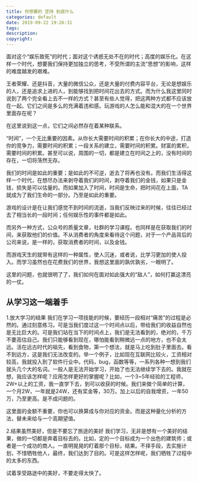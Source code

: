 ```yaml
---
title: 你想要的 坚持 到底什么
categories: default
date: 2019-09-22 19:26:31
tags:
description:
copyright:
---
```

面对这个“娱乐致死”的时代；面对这个诱惑无处不在的时代；高度的娱乐化。在这样一个时代，想要我们保持更加独立的思考，不受所谓的主流“思想”的影响，这样的难度越发的艰难。

王者荣耀、还是抖音，大量的微信公众，还是大量的付费内容平台，无论是想娱乐的人，还是追求上进的人，到能够找到把时间花出去的方式。而为什么我这里同时说到了两个完全看上去不一样的方式？甚至有些人觉得，把这两种方式都不应该放在一起。它们之间是多么的充满着违和感。玩游戏的人怎么能和混大的在一个世界里面存在呢？
<!-- more -->
在这里说到这一点，它们之间必然存在着某种联系。

“时间”，一个无比重要的因素。从你长大需要时间的积累；在你长大的中途，打造你的竞争力，需要时间的积累；一段关系的建立，需要时间的积累。财富的累积，需要时间的积累。甚至可以说，周围的一切，都是建立在时间之上的，没有时间的存在，一切将荡然无存。

我们的时间是如此的重要；是如此的不可逆，逝去了将再也没有。而我们生活得这样一个时代，在想尽办法来剥夺着我们的时间，剥夺着我们的金钱，如果只是金钱，损失是可以估量的。而如果加入了时间，时间是生命，把时间花在上面，TA就成为了我们生命的一部分。乃至是如此的重要。

游戏的设计是在让我们感觉不到时间的流逝，当我们反映过来的时候，往往已经过去了相当长的一段时间；任何娱乐性的事件都是如此。

而另外一种方式，公众号的质量文章，社群的学习课程。也同样是在获取我们的时间，来获取他们的价值。不从消费者的角度来看待这个问题，对于一个产品背后的公司来说，是一样的，获取消费者的时间，以及金钱。

而游戏天生的就带有这样的一种属性，使人沉迷，或者说，比学习更加的使人投入。而学习虽然也在花费我们的世界，我想这里面的孰优孰劣，一眼明了。

这里的问题，也就很明了了，我们如何在面对如此强大的“敌人”，如何打赢这漂亮的一仗。

 ## 从学习这一端着手
1.放大学习的结果
我们在学习一项技能的时候，要经历一段相对“痛苦”的过程是必然的。通过刻意练习。可是当我们度过这一个时间点以后，带给我们的收益自然也是无比巨大的。可是我们站在当下的时间点上，我们是无法看到的，绝对的，千万不要高估自己。我们只能够看到现在，哪怕能看到稍微远一点的地方，也不会太远。活在远古时代的祖先，看到食物，第一个想法，就是马上吃到肚子里面去。看不到远方，这是我们无法改变的。举一个例子，比如现在互联网比较火，工资相对较高，我就投入到了软件行业中。代码，bug，函数等等，一系列各种一想到我们就头几个大的名词。一般人是无法开始学习，开始了也无法继续学下去的。我就在想，我应该怎样呢？应用怎样更好的掌握呢？比如，一个3~5年经验的工程师，2W+以上的工资，我一直学下去，到可以收获的时候。我们来做个简单的计算，一个月2W，一年就是24W，还有奖金等，30万。加上以后的自我增资，一年50万，乃至更高。是不成问题的。

这里面的金额不重要，你也可以换算成与你对应的资金。而是这种量化分析的方法，替未来给与一个高期望值。

2.结果虽然美好，但是不要忘了旅途的美好
我们学习，无非是想有一个美好的结果，做的一切都是奔着目标去的。比如，定的一个目标成为一个出色的建筑师；或者是一个成功的商人。一直明晃晃的盯着那个目标，结果。不择手段，去实施计划，不惜牺牲他人，最终，我们达到了目的。可是这样怎样呢，我们牺牲了过程中的太多的东西。

试着享受路途中的美好，不要走得太快了。
